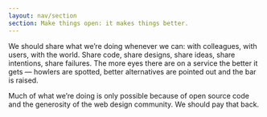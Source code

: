 ```yaml
---
layout: nav/section
section: Make things open: it makes things better.
---
```


We should share what we’re doing whenever we can: with colleagues, with users, with the world. Share code, share designs, share ideas, share intentions, share failures. The more eyes there are on a service the better it gets — howlers are spotted, better alternatives are pointed out and the bar is raised.

Much of what we’re doing is only possible because of open source code and the generosity of the web design community. We should pay that back.
